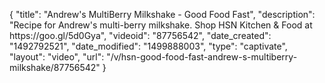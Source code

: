 {
    "title": "Andrew's MultiBerry Milkshake - Good Food Fast",
    "description": "Recipe for Andrew's multi-berry milkshake. Shop HSN Kitchen & Food at https:\/\/goo.gl\/5d0Gya",
    "videoid": "87756542",
    "date_created": "1492792521",
    "date_modified": "1499888003",
    "type": "captivate",
    "layout": "video",
    "url": "\/v\/hsn-good-food-fast-andrew-s-multiberry-milkshake\/87756542"
}